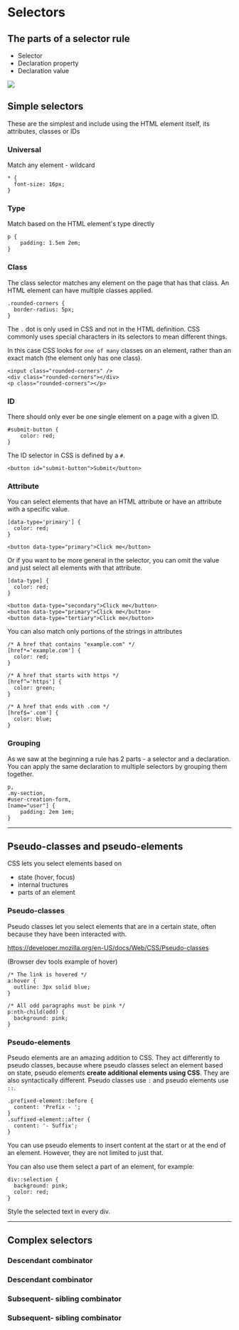 # Selectors

## The parts of a selector rule

- Selector
- Declaration property
- Declaration value

![](https://web-dev.imgix.net/image/VbAJIREinuYvovrBzzvEyZOpw5w1/hFR4OOwyH5zWc5XUIcyu.svg)

## Simple selectors

These are the simplest and include using the HTML element itself, its attributes, classes or IDs

### Universal

Match any element - wildcard

```
* {
  font-size: 16px;
}
```

### Type

Match based on the HTML element's type directly

```
p {
    padding: 1.5em 2em;
}
```

### Class

The class selector matches any element on the page that has that class. An HTML element can have multiple classes applied.

```
.rounded-corners {
  border-radius: 5px;
}
```

The `.` dot is only used in CSS and not in the HTML definition. CSS commonly uses special characters in its selectors to mean different things.

In this case CSS looks for `one of many` classes on an element, rather than an exact match (the element only has one class).

```
<input class="rounded-corners" />
<div class="rounded-corners"></div>
<p class="rounded-corners"></p>
```

### ID

There should only ever be one single element on a page with a given ID.

```
#submit-button {
    color: red;
}
```

The ID selector in CSS is defined by a `#`.

```
<button id="submit-button">Submit</button>
```

### Attribute

You can select elements that have an HTML attribute or have an attribute with a specific value.

```
[data-type='primary'] {
  color: red;
}
```

```
<button data-type="primary">Click me</button>
```

Or if you want to be more general in the selector, you can omit the value and just select all elements with that attribute.

```
[data-type] {
  color: red;
}
```

```
<button data-type="secondary">Click me</button>
<button data-type="primary">Click me</button>
<button data-type="tertiary">Click me</button>
```

You can also match only portions of the strings in attributes

```
/* A href that contains "example.com" */
[href*='example.com'] {
  color: red;
}

/* A href that starts with https */
[href^='https'] {
  color: green;
}

/* A href that ends with .com */
[href$='.com'] {
  color: blue;
}
```

### Grouping

As we saw at the beginning a rule has 2 parts - a selector and a declaration. You can apply the same declaration to multiple selectors by grouping them together.

```
p,
.my-section,
#user-creation-form,
[name="user"] {
    padding: 2em 1em;
}
```

---

## Pseudo-classes and pseudo-elements

CSS lets you select elements based on

- state (hover, focus)
- internal tructures
- parts of an element

### Pseudo-classes

Pseudo classes let you select elements that are in a certain state, often because they have been interacted with.

https://developer.mozilla.org/en-US/docs/Web/CSS/Pseudo-classes

(Browser dev tools example of hover)

```
/* The link is hovered */
a:hover {
  outline: 3px solid blue;
}

/* All odd paragraphs must be pink */
p:nth-child(odd) {
  background: pink;
}
```

### Pseudo-elements

Pseudo elements are an amazing addition to CSS. They act differently to pseudo classes, because where pseudo classes select an element based on state, pseudo elements **create additional elements using CSS**.
They are also syntactically different. Pseudo classes use `:` and pseudo elements use `::`.

```
.prefixed-element::before {
  content: 'Prefix - ';
}
.suffixed-element::after {
  content: '- Suffix';
}
```

You can use pseudo elements to insert content at the start or at the end of an element. However, they are not limited to just that.

You can also use them select a part of an element, for example:

```
div::selection {
  background: pink;
  color: red;
}
```

Style the selected text in every div.

---

## Complex selectors

### Descendant combinator

### Descendant combinator

### Subsequent- sibling combinator

### Subsequent- sibling combinator
